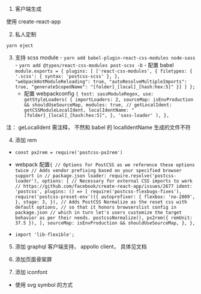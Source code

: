 1. 客户端生成

使用 create-react-app

2. 私人定制

`yarn eject`

3. 支持 scss module - `yarn add babel-plugin-react-css-modules node-sass` - `yarn add @types/react-css-modules post-scss -D` - 配置 babel
   `module.exports = { plugins: [ ['react-css-modules', { filetypes: { '.scss': { syntax: 'postcss-scss' }, }, "webpackHotModuleReloading": true, "autoResolveMultipleImports": true, "generateScopedName": "[folder]_[local]_[hash:hex:5]" }] ] };`
    - 配置 webpackconfig
      `{ test: sassModuleRegex, use: getStyleLoaders( { importLoaders: 2, sourceMap: isEnvProduction && shouldUseSourceMap, modules: true, // getLocalIdent: getCSSModuleLocalIdent, localIdentName: "[folder]_[local]_[hash:hex:5]", }, 'sass-loader' ), },`

注： geLocalIdent 需注释， 不然和 babel 的 localIdentName 生成的文件不符

4. 添加 rem

-   `const px2rem = require('postcss-px2rem')`
-   webpack 配置`{ // Options for PostCSS as we reference these options twice // Adds vendor prefixing based on your specified browser support in // package.json loader: require.resolve('postcss-loader'), options: { // Necessary for external CSS imports to work // https://github.com/facebook/create-react-app/issues/2677 ident: 'postcss', plugins: () => [ require('postcss-flexbugs-fixes'), require('postcss-preset-env')({ autoprefixer: { flexbox: 'no-2009', }, stage: 3, }), // Adds PostCSS Normalize as the reset css with default options, // so that it honors browserslist config in package.json // which in turn let's users customize the target behavior as per their needs. postcssNormalize(), px2rem({ remUnit: 37.5 }), ], sourceMap: isEnvProduction && shouldUseSourceMap, }, },`

-   `import 'lib-flexible';`

5. 添加 graphql 客户端支持， appollo client， 具体见文档

6. 添加页面骨架屏

7. 添加 iconfont

-   使用 svg symbol 的方式
